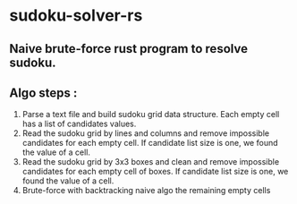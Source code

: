 # sudoku-solver-rs

## Naive brute-force rust program to resolve sudoku.

## Algo steps :

1) Parse a text file and build sudoku grid data structure. Each empty cell has a list of candidates values.
2) Read the sudoku grid by lines and columns and remove impossible candidates for each empty cell. If candidate list size is one, we found the value of a cell.
3) Read the sudoku grid by 3x3 boxes and clean and remove impossible candidates for each empty cell of boxes. If candidate list size is one, we found the value of a cell.
4) Brute-force with backtracking naive algo the remaining empty cells
